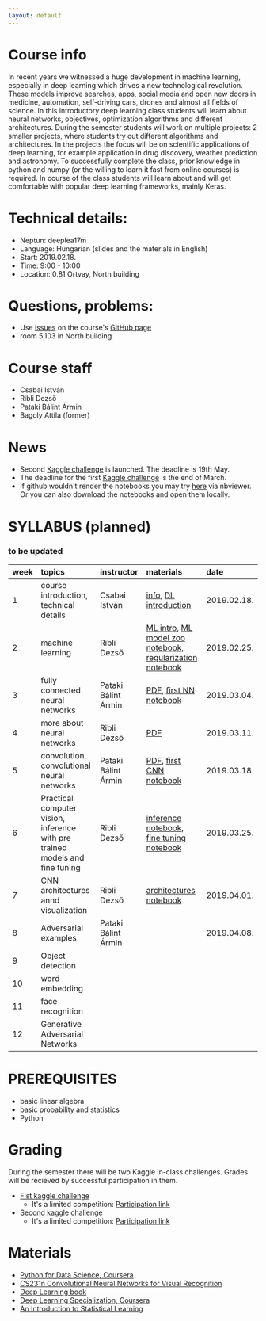 ```yaml
---
layout: default
---
```


# Course info
In recent years we witnessed a huge development in machine learning, especially in deep learning which drives a new technological revolution. These models improve searches, apps, social media and open new doors in medicine, automation, self-driving cars, drones and almost all fields of science. In this introductory deep learning class students will learn about neural networks, objectives, optimization algorithms and different architectures. During the semester students will work on multiple projects: 2 smaller projects, where students try out different algorithms and architectures. In the projects the focus will be on scientific applications of deep learning, for example application in drug discovery, weather prediction and astronomy. To successfully complete the class, prior knowledge in python and numpy (or the willing to learn it fast from online courses) is required. In course of the class students will learn about and will get comfortable with popular deep learning frameworks, mainly Keras.

# Technical details:
- Neptun: deeplea17m
- Language: Hungarian (slides and the materials in English)
- Start: 2019.02.18.
- Time: 9:00 - 10:00
- Location: 0.81 Ortvay, North building

# Questions, problems:
- Use [issues](https://guides.github.com/features/issues/) on the course's [GitHub page](https://github.com/patbaa/physdl/)
- room 5.103 in North building

# Course staff
 - Csabai István
 - Ribli Dezső
 - Pataki Bálint Ármin
 - Bagoly Attila (former)

# News
 - Second [Kaggle challenge](https://www.kaggle.com/t/21783f42bab34fc79e7df8601fff3b33) is launched. The deadline is 19th May.
 - The deadline for the first [Kaggle challenge](https://www.kaggle.com/t/5f7d3f26e4714aea9692b185653da35d) is the end of March.
 - If github wouldn't render the notebooks you may try [here](https://nbviewer.jupyter.org/github/patbaa/physdl/tree/master/notebooks/) via nbviewer. Or you can also download the notebooks and open them locally.
 

# SYLLABUS (planned)
### to be updated

| week        | topics          | instructor | materials | date |
|:-------------|:------------------|:------|:------|:------|
|  1 | course introduction, technical details     | Csabai István       | [info](http://patbaa.web.elte.hu/physdl/01_technical_info.pdf), [DL introduction](http://patbaa.web.elte.hu/physdl/01_deeplearning_intro.pdf) | 2019.02.18. |
|  2 | machine learning       | Ribli Dezső         | [ML intro](http://dkrib.web.elte.hu/deeplearning/course_slides/machine_learning_intro.pdf),  [ML model zoo notebook](https://github.com/patbaa/physdl/blob/master/notebooks/02/machine_learning_model_zoo.ipynb),  [regularization notebook](https://github.com/patbaa/physdl/blob/master/notebooks/02/regluarization.ipynb)| 2019.02.25. |
|  3 | fully connected neural networks            | Pataki Bálint Ármin | [PDF](http://patbaa.web.elte.hu/physdl/03_fully_connected.pdf), [first NN notebook](https://github.com/patbaa/physdl/blob/master/notebooks/03/fully_connected.ipynb) | 2019.03.04. |
|  4 | more about neural networks                | Ribli Dezső | [PDF](http://dkrib.web.elte.hu/deeplearning/course_slides/04_nn.pdf)   | 2019.03.11. |
|  5 | convolution, convolutional neural networks | Pataki Bálint Ármin | [PDF](http://patbaa.web.elte.hu/physdl/05_cnn.pdf), [first CNN notebook](https://github.com/patbaa/physdl/blob/master/notebooks/05/cnn.ipynb) | 2019.03.18. |
|  6 | Practical computer vision, inference with pre trained models and fine tuning    | Ribli Dezső | [inference notebook](https://colab.research.google.com/github/riblidezso/wigner_dl_demo/blob/master/imagenet_inference.ipynb),  [fine tuning notebook](https://colab.research.google.com/github/riblidezso/wigner_dl_demo/blob/master/fine_tuning.ipynb)  | 2019.03.25. |
|  7 | CNN architectures annd visualization                | Ribli Dezső | [architectures notebook](https://colab.research.google.com/github/patbaa/physdl/blob/master/notebooks/07/architectures.ipynb) | 2019.04.01. |
|  8 | Adversarial examples                       | Pataki Bálint Ármin |  | 2019.04.08. |
|  9 | Object detection                           |  |  | |
| 10 | word embedding                             |  |  | |
| 11 | face recognition                           |  |  | |
| 12 | Generative Adversarial Networks            |  |  | |

# PREREQUISITES
 - basic linear algebra
 - basic probability and statistics
 - Python

# Grading
During the semester there will be two Kaggle in-class challenges. Grades will be recieved by successful participation in them.
- [Fist kaggle challenge](https://www.kaggle.com/c/photometric-redshift-estimation-2019)
  - It's a limited competition: [Participation link](https://www.kaggle.com/t/5f7d3f26e4714aea9692b185653da35d)
- [Second kaggle challenge](https://www.kaggle.com/c/sportify-physdl)
  - It's a limited competition: [Participation link](https://www.kaggle.com/t/21783f42bab34fc79e7df8601fff3b33)

# Materials
 - [Python for Data Science, Coursera](https://www.coursera.org/learn/python-for-applied-data-science)
 - [CS231n Convolutional Neural Networks for Visual Recognition](http://cs231n.stanford.edu/)
 - [Deep Learning book](http://www.deeplearningbook.org/)
 - [Deep Learning Specialization, Coursera](https://www.coursera.org/specializations/deep-learning)
 - [An Introduction to Statistical Learning](http://www-bcf.usc.edu/~gareth/ISL/)
